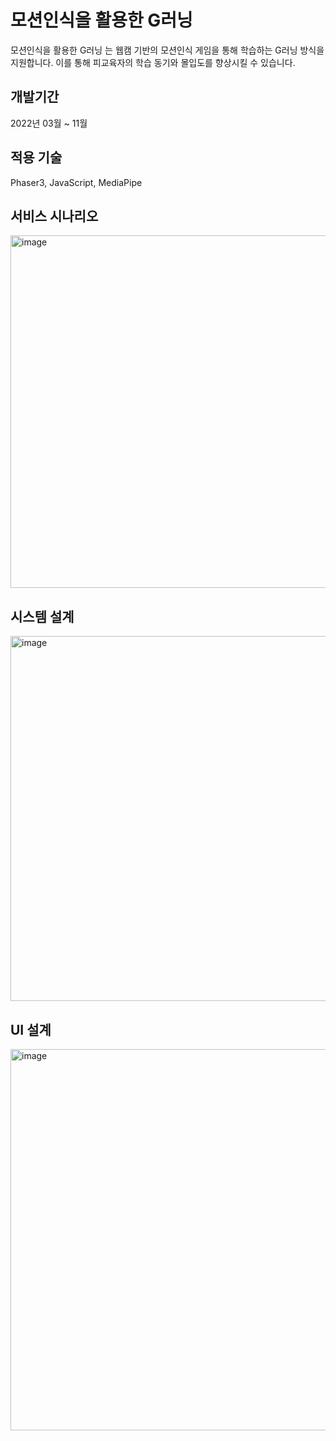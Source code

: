 # 모션인식을 활용한 G러닝 <MGMG>

모션인식을 활용한 G러닝 <MGMG>는 웹캠 기반의 모션인식 게임을 통해 학습하는 G러닝 방식을 지원합니다. 이를 통해 피교육자의 학습 동기와 몰입도를 향상시킬 수 있습니다.

## 개발기간
2022년 03월 ~ 11월

## 적용 기술
Phaser3, JavaScript, MediaPipe

## 서비스 시나리오
<img width="564" alt="image" src="https://user-images.githubusercontent.com/56349582/201479046-7b323a04-bf1a-4952-8926-83ed66ffb4a1.png">

## 시스템 설계
<img width="584" alt="image" src="https://user-images.githubusercontent.com/56349582/201479057-84911fb4-4d0b-4d68-898c-21409c4f4953.png">

## UI 설계
<img width="610" alt="image" src="https://user-images.githubusercontent.com/56349582/201479081-e078339a-0854-4e37-9147-c97f007da428.png">
